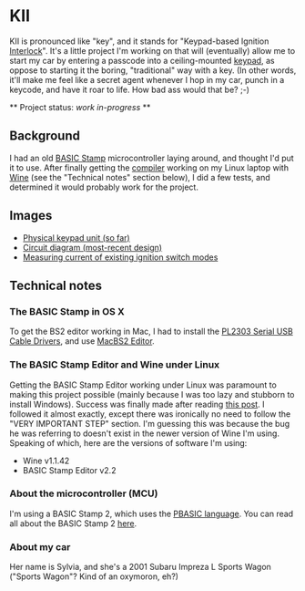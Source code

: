 # KII #

KII is pronounced like "key", and it stands for "Keypad-based Ignition [Interlock](http://en.wikipedia.org/wiki/Interlock_%28engineering%29)". It's a little project I'm working on that will (eventually) allow me to start my car by entering a passcode into a ceiling-mounted [keypad](http://en.wikipedia.org/wiki/Keypad), as oppose to starting it the boring, "traditional" way with a key. (In other words, it'll make me feel like a secret agent whenever I hop in my car, punch in a keycode, and have it roar to life. How bad ass would that be? ;-)

** Project status: *work in-progress* **

## Background

I had an old [BASIC Stamp](http://en.wikipedia.org/wiki/BASIC_Stamp) microcontroller laying around, and thought I'd put it to use. After finally getting the [compiler](http://www.parallax.com/tabid/441/Default.aspx) working on my Linux laptop with [Wine](http://www.winehq.org/) (see the "Technical notes" section below), I did a few tests, and determined it would probably work for the project.

## Images

 - [Physical keypad unit (so far)](http://twitpic.com/2urter)
 - [Circuit diagram (most-recent design)](http://twitpic.com/2wilea)
 - [Measuring current of existing ignition switch modes](http://twitpic.com/2w72s6)

## Technical notes

### The BASIC Stamp in OS X

To get the BS2 editor working in Mac, I had to install the
[PL2303 Serial USB Cable Drivers](http://www.xbsd.nl/2011/07/pl2303-serial-usb-on-osx-lion.html),
and use [MacBS2 Editor](http://www.muratnkonar.com/otherstuff/macbs2-experimental/downloads.shtml).

### The BASIC Stamp Editor and Wine under Linux

Getting the BASIC Stamp Editor working under Linux was paramount to making this project possible (mainly because I was too lazy and stubborn to install Windows). Success was finally made after reading [this post](http://ubuntuforums.org/showthread.php?t=1523814). I followed it almost exactly, except there was ironically no need to follow the "VERY IMPORTANT STEP" section. I'm guessing this was because the bug he was referring to doesn't exist in the newer version of Wine I'm using. Speaking of which, here are the versions of software I'm using:

 - Wine v1.1.42
 - BASIC Stamp Editor v2.2

### About the microcontroller (MCU)

I'm using a BASIC Stamp 2, which uses the [PBASIC language](http://en.wikipedia.org/wiki/PBASIC). You can read all about the BASIC Stamp 2 [here](http://en.wikipedia.org/wiki/BASIC_Stamp).

### About my car

Her name is Sylvia, and she's a 2001 Subaru Impreza L Sports Wagon ("Sports Wagon"? Kind of an oxymoron, eh?)
